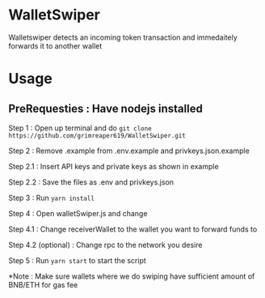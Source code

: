 # WalletSwiper

Walletswiper detects an incoming token transaction and immedaitely forwards it to another wallet

# Usage

## PreRequesties : Have nodejs installed

Step 1 : Open up terminal and do ``` git clone https://github.com/grimreaper619/WalletSwiper.git ```

Step 2 : Remove .example from .env.example and privkeys.json.example

  Step 2.1 : Insert API keys and private keys as shown in example
  
  Step 2.2 : Save the files as .env and privkeys.json
  
Step 3 : Run ``` yarn install ```

Step 4 : Open walletSwiper.js and change 
  
  Step 4.1 : Change receiverWallet to the wallet you want to forward funds to 
  
  Step 4.2 (optional) : Change rpc to the network you desire
  
Step 5 : Run ``` yarn start ``` to start the script

*Note : Make sure wallets where we do swiping have sufficient amount of BNB/ETH for gas fee
